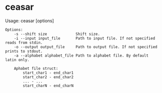 # ceasar

Usage: ceasar [options]

	Options:
		-s --shift size          	Shift size.
		-i --input input_file    	Path to input file. If not specified reads from stdin.
		-o --output output_file  	Path to output file. If not specified prints to stdout.
		-a --alphabet alphabet_file	Path to alphabet file. By default latin only.
	
		Aphabet file struct:
			start_char1 - end_char1
			start_char2 - end_char2
			... - ...
			start_charN - end_charN
